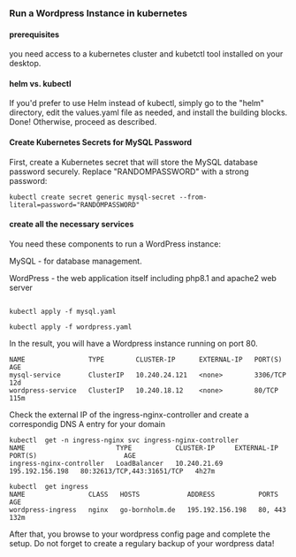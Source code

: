 
### Run a Wordpress Instance in kubernetes


#### prerequisites

you need access to a kubernetes cluster and kubetctl tool installed on your desktop.


#### helm vs. kubectl

If you'd prefer to use Helm instead of kubectl, simply go to the "helm" directory, edit the values.yaml file as needed, and install the building blocks. Done! Otherwise, proceed as described.



#### Create Kubernetes Secrets for MySQL Password

First, create a Kubernetes secret that will store the MySQL database password securely. Replace "RANDOMPASSWORD" with a strong password:

```
kubectl create secret generic mysql-secret --from-literal=password="RANDOMPASSWORD"
```


#### create all the necessary services


You need these components to run a WordPress instance:

MySQL - for database management.


WordPress - the web application itself including php8.1 and apache2 web server


```

kubectl apply -f mysql.yaml

kubectl apply -f wordpress.yaml
```

In the result, you will have a Wordpress instance running on port  80. 

```
NAME                TYPE        CLUSTER-IP      EXTERNAL-IP   PORT(S)    AGE
mysql-service       ClusterIP   10.240.24.121   <none>        3306/TCP   12d
wordpress-service   ClusterIP   10.240.18.12    <none>        80/TCP     115m

```

Check the external IP of the ingress-nginx-controller and create a correspondig DNS A entry for your domain

```
kubectl  get -n ingress-nginx svc ingress-nginx-controller
NAME                       TYPE           CLUSTER-IP     EXTERNAL-IP       PORT(S)                      AGE
ingress-nginx-controller   LoadBalancer   10.240.21.69   195.192.156.198   80:32613/TCP,443:31651/TCP   4h27m
```

```
kubectl  get ingress
NAME                CLASS   HOSTS            ADDRESS           PORTS     AGE
wordpress-ingress   nginx   go-bornholm.de   195.192.156.198   80, 443   132m
```

After that, you browse to your wordpress config page and complete the setup.
Do not forget to create a regulary backup of your wordpress data!


